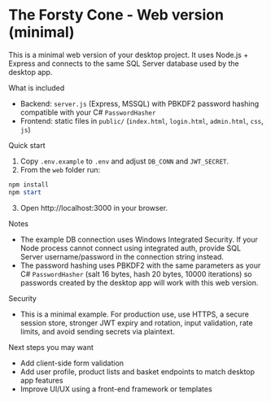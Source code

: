 # The Forsty Cone - Web version (minimal)

This is a minimal web version of your desktop project. It uses Node.js + Express and connects to the same SQL Server database used by the desktop app.

What is included
- Backend: `server.js` (Express, MSSQL) with PBKDF2 password hashing compatible with your C# `PasswordHasher`
- Frontend: static files in `public/` (`index.html`, `login.html`, `admin.html`, `css`, `js`)

Quick start
1. Copy `.env.example` to `.env` and adjust `DB_CONN` and `JWT_SECRET`.
2. From the `web` folder run:

```powershell
npm install
npm start
```

3. Open http://localhost:3000 in your browser.

Notes
- The example DB connection uses Windows Integrated Security. If your Node process cannot connect using integrated auth, provide SQL Server username/password in the connection string instead.
- The password hashing uses PBKDF2 with the same parameters as your C# `PasswordHasher` (salt 16 bytes, hash 20 bytes, 10000 iterations) so passwords created by the desktop app will work with this web version.

Security
- This is a minimal example. For production use, use HTTPS, a secure session store, stronger JWT expiry and rotation, input validation, rate limits, and avoid sending secrets via plaintext.

Next steps you may want
- Add client-side form validation
- Add user profile, product lists and basket endpoints to match desktop app features
- Improve UI/UX using a front-end framework or templates
